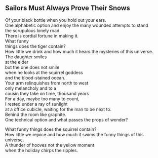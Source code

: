 Sailors Must Always Prove Their Snows
-------------------------------------
Of your black bottle when you hold out your ears.  
One alphabetic option and enjoy the many wounded attempts to stand  
the scrupulous lonely road.  
There is cordial fortune in making it.  
What funny  
things does the tiger contain?  
How little we drink and how much it hears the mysteries of this universe.  
The daughter smiles  
at the elder  
but the one does not smile  
when he looks at the squirrel goddess  
and the blood-stained ocean.  
Your arm relinquishes from north to west  
only melancholy and to a  
cousin they take on time, thousand years  
For a day, maybe too many to count,  
I rested under a ray of sunlight  
at a office cubicle, waiting for the man to be next to.  
Behind the room like graphite.  
One technical option and what passes the props of wonder?  
  
What funny things does the squirrel contain?  
How little we rejoice and how much it swims the funny things of this universe.  
A thunder of hooves not the yellow moment  
when the holiday chirps the ripples.  
